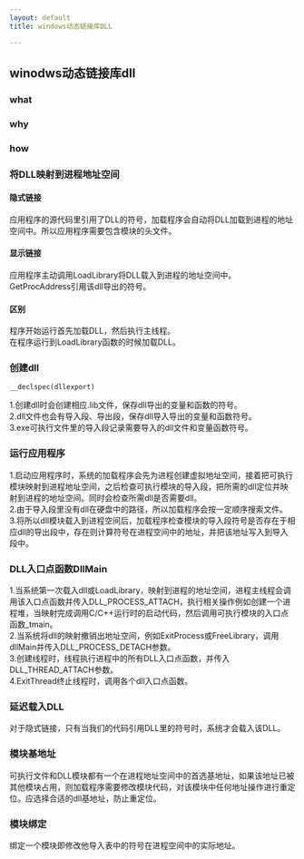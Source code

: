 ```yaml
---
layout: default
title: windows动态链接库DLL

---
```

## winodws动态链接库dll
### what
### why
### how
### 将DLL映射到进程地址空间
#### 隐式链接
应用程序的源代码里引用了DLL的符号，加载程序会自动将DLL加载到进程的地址空间中。所以应用程序需要包含模块的头文件。     
#### 显示链接
应用程序主动调用LoadLibrary将DLL载入到进程的地址空间中。  
GetProcAddress引用该dll导出的符号。
#### 区别
程序开始运行首先加载DLL，然后执行主线程。  
在程序运行到LoadLibrary函数的时候加载DLL。    
### 创建dll

	__declspec(dllexport)
1.创建dll时会创建相应.lib文件，保存dll导出的变量和函数的符号。  
2.dll文件也会有导入段、导出段，保存dll导入导出的变量和函数符号。     
3.exe可执行文件里的导入段记录需要导入的dll文件和变量函数符号。    
 
### 运行应用程序
1.启动应用程序时，系统的加载程序会先为进程创建虚拟地址空间，接着把可执行模块映射到进程地址空间，之后检查可执行模块的导入段，把所需的dll定位并映射到进程的地址空间。同时会检查所需dll是否需要dll。         
2.由于导入段里没有dll在硬盘中的路径，所以加载程序会按一定顺序搜索文件。	  
3.将所以dll模块载入到进程空间后，加载程序检查模块的导入段符号是否存在于相应dll的导出段中，存在则计算符号在进程空间中的地址，并把该地址写入到导入段中。      

### DLL入口点函数DllMain
1.当系统第一次载入dll或LoadLibrary，映射到进程的地址空间，进程主线程会调用该入口点函数并传入DLL\_PROCESS\_ATTACH，执行相关操作例如创建一个进程堆，当映射完成调用C/C++运行时的启动代码，然后调用可执行模块的入口点函数\_tmain。   
2.当系统将dll的映射撤销出地址空间，例如ExitProcess或FreeLibrary，调用dllMain并传入DLL\_PROCESS\_DETACH参数。   
3.创建线程时，线程执行进程中的所有DLL入口点函数，并传入DLL\_THREAD\_ATTACH参数。     
4.ExitThread终止线程时，调用各个dll入口点函数。   

### 延迟载入DLL
对于隐式链接，只有当我们的代码引用DLL里的符号时，系统才会载入该DLL。        
### 模块基地址
可执行文件和DLL模块都有一个在进程地址空间中的首选基地址，如果该地址已被其他模块占用，则加载程序需要修改模块代码，对该模块中任何地址操作进行重定位。应选择合适的dll基地址，防止重定位。         
### 模块绑定
绑定一个模块即修改他导入表中的符号在进程空间中的实际地址。           
